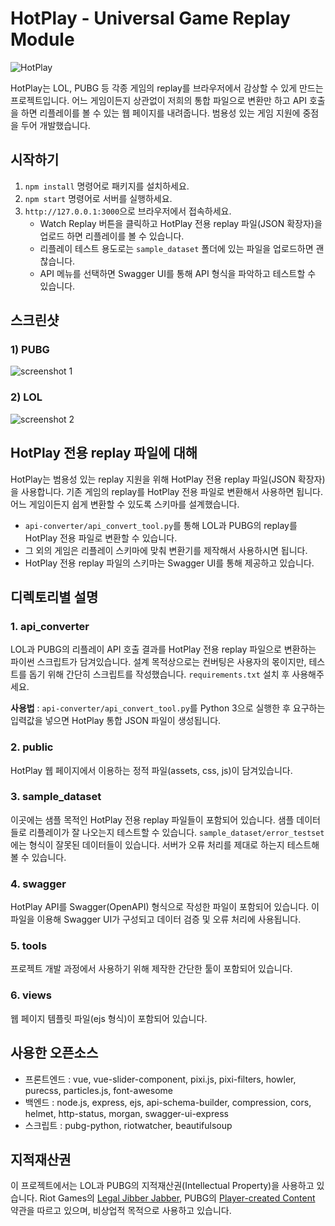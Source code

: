 # HotPlay - Universal Game Replay Module
![HotPlay](https://user-images.githubusercontent.com/38099251/63399491-a85f1a00-c40b-11e9-8928-ff53e692dc2a.png)

HotPlay는 LOL, PUBG 등 각종 게임의 replay를 브라우저에서 감상할 수 있게 만드는 프로젝트입니다. 어느 게임이든지 상관없이 저희의 통합 파일으로 변환만 하고 API 호출을 하면 리플레이를 볼 수 있는 웹 페이지를 내려줍니다. 범용성 있는 게임 지원에 중점을 두어 개발했습니다.

## 시작하기
1. `npm install` 명령어로 패키지를 설치하세요.
2. `npm start` 명령어로 서버를 실행하세요.
3. `http://127.0.0.1:3000`으로 브라우저에서 접속하세요.
   - Watch Replay 버튼을 클릭하고 HotPlay 전용 replay 파일(JSON 확장자)을 업로드 하면 리플레이를 볼 수 있습니다.
   - 리플레이 테스트 용도로는 `sample_dataset` 폴더에 있는 파일을 업로드하면 괜찮습니다.
   - API 메뉴를 선택하면 Swagger UI를 통해 API 형식을 파악하고 테스트할 수 있습니다.

## 스크린샷
### 1) PUBG
![screenshot 1](https://user-images.githubusercontent.com/38099251/63531753-28889b00-c544-11e9-878f-a13d028339cb.png)
### 2) LOL
![screenshot 2](https://user-images.githubusercontent.com/38099251/63531605-d2b3f300-c543-11e9-9531-49158e0667ba.png)

## HotPlay 전용 replay 파일에 대해
HotPlay는 범용성 있는 replay 지원을 위해 HotPlay 전용 replay 파일(JSON 확장자)을 사용합니다. 기존 게임의 replay를 HotPlay 전용 파일로 변환해서 사용하면 됩니다. 어느 게임이든지 쉽게 변환할 수 있도록 스키마를 설계했습니다.

- `api-converter/api_convert_tool.py`를 통해 LOL과 PUBG의 replay를 HotPlay 전용 파일로 변환할 수 있습니다.
- 그 외의 게임은 리플레이 스키마에 맞춰 변환기를 제작해서 사용하시면 됩니다.
- HotPlay 전용 replay 파일의 스키마는 Swagger UI를 통해 제공하고 있습니다.

## 디렉토리별 설명
### 1. api_converter
LOL과 PUBG의 리플레이 API 호출 결과를 HotPlay 전용 replay 파일으로 변환하는 파이썬 스크립트가 담겨있습니다. 설계 목적상으로는 컨버팅은 사용자의 몫이지만, 테스트를 돕기 위해 간단히 스크립트를 작성했습니다. `requirements.txt` 설치 후 사용해주세요.

**사용법** : `api-converter/api_convert_tool.py`를 Python 3으로 실행한 후 요구하는 입력값을 넣으면 HotPlay 통합 JSON 파일이 생성됩니다.

### 2. public
HotPlay 웹 페이지에서 이용하는 정적 파일(assets, css, js)이 담겨있습니다.

### 3. sample_dataset
이곳에는 샘플 목적인 HotPlay 전용 replay 파일들이 포함되어 있습니다. 샘플 데이터들로 리플레이가 잘 나오는지 테스트할 수 있습니다. `sample_dataset/error_testset`에는 형식이 잘못된 데이터들이 있습니다. 서버가 오류 처리를 제대로 하는지 테스트해볼 수 있습니다.

### 4. swagger
HotPlay API를 Swagger(OpenAPI) 형식으로 작성한 파일이 포함되어 있습니다. 이 파일을 이용해 Swagger UI가 구성되고 데이터 검증 및 오류 처리에 사용됩니다.

### 5. tools
프로젝트 개발 과정에서 사용하기 위해 제작한 간단한 툴이 포함되어 있습니다.

### 6. views
웹 페이지 템플릿 파일(ejs 형식)이 포함되어 있습니다.

## 사용한 오픈소스
- 프론트엔드 : vue, vue-slider-component, pixi.js, pixi-filters, howler, purecss, particles.js, font-awesome
- 백엔드 : node.js, express, ejs, api-schema-builder, compression, cors, helmet, http-status, morgan, swagger-ui-express
- 스크립트 : pubg-python, riotwatcher, beautifulsoup

## 지적재산권
이 프로젝트에서는 LOL과 PUBG의 지적재산권(Intellectual Property)을 사용하고 있습니다. Riot Games의 [Legal Jibber Jabber](https://www.riotgames.com/en/legal), PUBG의 [Player-created Content](https://www.pubg.com/player-created-content/) 약관을 따르고 있으며, 비상업적 목적으로 사용하고 있습니다.
